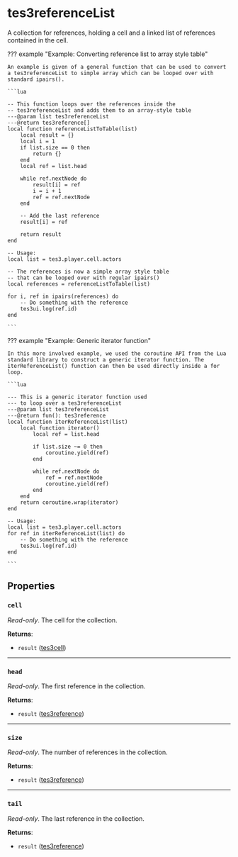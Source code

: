 # tes3referenceList
<div class="search_terms" style="display: none">tes3referencelist, referencelist</div>

<!---
	This file is autogenerated. Do not edit this file manually. Your changes will be ignored.
	More information: https://github.com/MWSE/MWSE/tree/master/docs
-->

A collection for references, holding a cell and a linked list of references contained in the cell.

??? example "Example: Converting reference list to array style table"

	An example is given of a general function that can be used to convert a tes3referenceList to simple array which can be looped over with standard ipairs().

	```lua
	
	-- This function loops over the references inside the
	-- tes3referenceList and adds them to an array-style table
	---@param list tes3referenceList
	---@return tes3reference[]
	local function referenceListToTable(list)
		local result = {}
		local i = 1
		if list.size == 0 then
			return {}
		end
		local ref = list.head
	
		while ref.nextNode do
			result[i] = ref
			i = i + 1
			ref = ref.nextNode
		end
	
		-- Add the last reference
		result[i] = ref
	
		return result
	end
	
	-- Usage:
	local list = tes3.player.cell.actors
	
	-- The references is now a simple array style table
	-- that can be looped over with regular ipairs()
	local references = referenceListToTable(list)
	
	for i, ref in ipairs(references) do
		-- Do something with the reference
		tes3ui.log(ref.id)
	end

	```

??? example "Example: Generic iterator function"

	In this more involved example, we used the coroutine API from the Lua standard library to construct a generic iterator function. The iterReferenceList() function can then be used directly inside a for loop.

	```lua
	
	--- This is a generic iterator function used
	--- to loop over a tes3referenceList
	---@param list tes3referenceList
	---@return fun(): tes3reference
	local function iterReferenceList(list)
		local function iterator()
			local ref = list.head
	
			if list.size ~= 0 then
				coroutine.yield(ref)
			end
	
			while ref.nextNode do
				ref = ref.nextNode
				coroutine.yield(ref)
			end
		end
		return coroutine.wrap(iterator)
	end
	
	-- Usage:
	local list = tes3.player.cell.actors
	for ref in iterReferenceList(list) do
		-- Do something with the reference
		tes3ui.log(ref.id)
	end

	```

## Properties

### `cell`
<div class="search_terms" style="display: none">cell</div>

*Read-only*. The cell for the collection.

**Returns**:

* `result` ([tes3cell](../types/tes3cell.md))

***

### `head`
<div class="search_terms" style="display: none">head</div>

*Read-only*. The first reference in the collection.

**Returns**:

* `result` ([tes3reference](../types/tes3reference.md))

***

### `size`
<div class="search_terms" style="display: none">size</div>

*Read-only*. The number of references in the collection.

**Returns**:

* `result` ([tes3reference](../types/tes3reference.md))

***

### `tail`
<div class="search_terms" style="display: none">tail</div>

*Read-only*. The last reference in the collection.

**Returns**:

* `result` ([tes3reference](../types/tes3reference.md))

